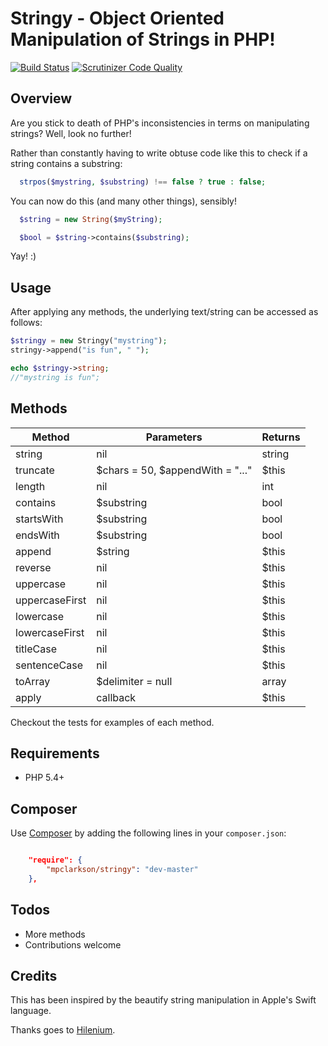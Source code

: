 Stringy - Object Oriented Manipulation of Strings in PHP!
=========================================================

[![Build Status](https://travis-ci.org/mpclarkson/stringy.svg?branch=master)](https://travis-ci.org/mpclarkson/stringy)
[![Scrutinizer Code Quality](https://scrutinizer-ci.com/g/mpclarkson/stringy/badges/quality-score.png?b=master)](https://scrutinizer-ci.com/g/mpclarkson/stringy/?branch=master)

Overview
--------

Are you stick to death of PHP's inconsistencies in terms on manipulating strings? Well, look no further!

Rather than constantly having to write obtuse code like this to check if a string contains a substring:

```  php
  strpos($mystring, $substring) !== false ? true : false;

```

You can now do this (and many other things), sensibly!

``` php
  $string = new String($myString);

  $bool = $string->contains($substring);

```

Yay! :)

Usage
------------

After applying any methods, the underlying text/string can be accessed as follows:

```php
$stringy = new Stringy("mystring");
stringy->append("is fun", " ");

echo $stringy->string;
//"mystring is fun";

```

Methods
------------

Method | Parameters | Returns
--- | --- | ---
string | nil | string
truncate | $chars = 50, $appendWith = "..." | $this
length | nil | int
contains | $substring | bool
startsWith | $substring | bool
endsWith | $substring | bool
append | $string | $this
reverse | nil | $this
uppercase | nil | $this
uppercaseFirst | nil | $this
lowercase | nil | $this
lowercaseFirst | nil | $this
titleCase | nil | $this
sentenceCase | nil | $this
toArray | $delimiter = null | array
apply | callback | $this

Checkout the tests for examples of each method.

Requirements
------------

  * PHP 5.4+


Composer
---------

Use [Composer](https://getcomposer.org) by adding the following lines in your `composer.json`:

```json

    "require": {
        "mpclarkson/stringy": "dev-master"
    },

```

Todos
-----

  * More methods
  * Contributions welcome


Credits
-----

This has been inspired by the beautify string manipulation in Apple's Swift language.

Thanks goes to [Hilenium](http://hilenium.com).
